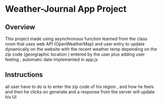 # Weather-Journal App Project

## Overview

This project made using asynchronous function learned from the class room that uses web API (OpenWeatherMap) and user entry to update dynamically on the website with the recent weather temp depending on the zip code (georgraphic location ) entered by the user plus adding user feeling , automatic date implemented in app.js

## Instructions

all user have to do is to enter the zip code of his region , and how he feels and then he clicks on generate
and a response from the server will update his UI
